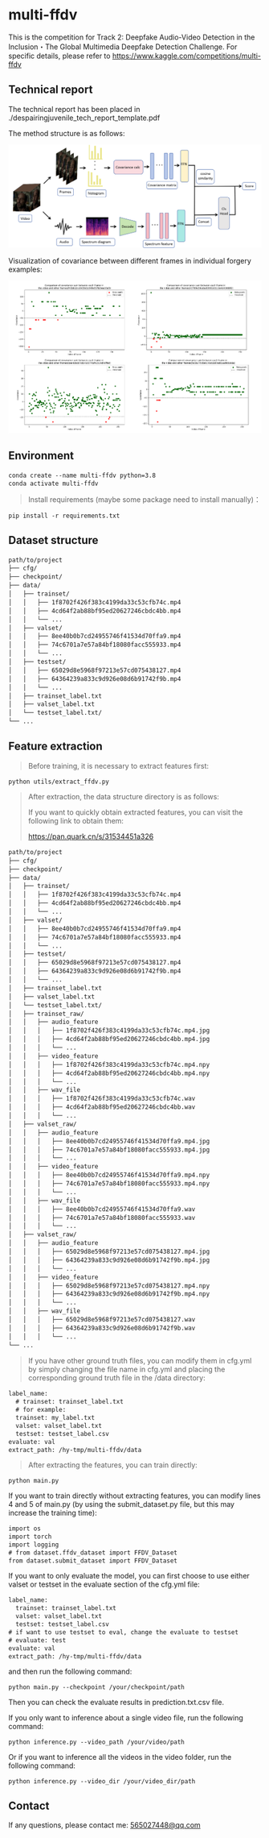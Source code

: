 # multi-ffdv
This is the competition for Track 2: Deepfake Audio-Video Detection in the Inclusion・The Global Multimedia Deepfake Detection Challenge. For specific details, please refer to https://www.kaggle.com/competitions/multi-ffdv

## Technical report

The technical report has been placed in ./despairingjuvenile_tech_report_template.pdf

The method structure is as follows:

![framewor](assets/framework.png)



Visualization of covariance between different frames in individual forgery examples:

![covariance visualizetion](assets/cov_compare.png)

## Environment

```
conda create --name multi-ffdv python=3.8
conda activate multi-ffdv
```

> Install requirements (maybe some package need to install manually)：

```
pip install -r requirements.txt
```

## Dataset structure

```bash
path/to/project
├── cfg/
├── checkpoint/
├── data/
│   ├── trainset/
│   │   ├── 1f8702f426f383c4199da33c53cfb74c.mp4
│   │   ├── 4cd64f2ab88bf95ed20627246cbdc4bb.mp4
│   │   └── ...
│   ├── valset/
│   │   ├── 8ee40b0b7cd24955746f41534d70ffa9.mp4
│   │   ├── 74c6701a7e57a84bf18080facc555933.mp4
│   │   └── ...
│   ├── testset/
│   │   ├── 65029d8e5968f97213e57cd075438127.mp4
│   │   ├── 64364239a833c9d926e08d6b91742f9b.mp4
│   │   └── ...
│   ├── trainset_label.txt
│   ├── valset_label.txt
│   └── testset_label.txt/
└── ...
```

## Feature extraction

> Before training, it is necessary to extract features first:

```
python utils/extract_ffdv.py
```

> After extraction, the data structure directory is as follows:
>
> If you want to quickly obtain extracted features, you can visit the following link to obtain them:
>
> https://pan.quark.cn/s/31534451a326

```bash
path/to/project
├── cfg/
├── checkpoint/
├── data/
│   ├── trainset/
│   │   ├── 1f8702f426f383c4199da33c53cfb74c.mp4
│   │   ├── 4cd64f2ab88bf95ed20627246cbdc4bb.mp4
│   │   └── ...
│   ├── valset/
│   │   ├── 8ee40b0b7cd24955746f41534d70ffa9.mp4
│   │   ├── 74c6701a7e57a84bf18080facc555933.mp4
│   │   └── ...
│   ├── testset/
│   │   ├── 65029d8e5968f97213e57cd075438127.mp4
│   │   ├── 64364239a833c9d926e08d6b91742f9b.mp4
│   │   └── ...
│   ├── trainset_label.txt
│   ├── valset_label.txt
│   └── testset_label.txt/
│   ├── trainset_raw/
│   │   ├── audio_feature
│   │   │	├── 1f8702f426f383c4199da33c53cfb74c.mp4.jpg
│   │   │	├── 4cd64f2ab88bf95ed20627246cbdc4bb.mp4.jpg
│   │   │	└── ...
│   │   ├── video_feature
│   │   │	├── 1f8702f426f383c4199da33c53cfb74c.mp4.npy
│   │   │	├── 4cd64f2ab88bf95ed20627246cbdc4bb.mp4.npy
│   │   │	└── ...
│   │   ├── wav_file
│   │   │	├── 1f8702f426f383c4199da33c53cfb74c.wav
│   │   │	├── 4cd64f2ab88bf95ed20627246cbdc4bb.wav
│   │   │	└── ...
│   ├── valset_raw/
│   │   ├── audio_feature
│   │   │	├── 8ee40b0b7cd24955746f41534d70ffa9.mp4.jpg
│   │   │	├── 74c6701a7e57a84bf18080facc555933.mp4.jpg
│   │   │	└── ...
│   │   ├── video_feature
│   │   │	├── 8ee40b0b7cd24955746f41534d70ffa9.mp4.npy
│   │   │	├── 74c6701a7e57a84bf18080facc555933.mp4.npy
│   │   │	└── ...
│   │   ├── wav_file
│   │   │	├── 8ee40b0b7cd24955746f41534d70ffa9.wav
│   │   │	├── 74c6701a7e57a84bf18080facc555933.wav
│   │   │	└── ...
│   ├── valset_raw/
│   │   ├── audio_feature
│   │   │	├── 65029d8e5968f97213e57cd075438127.mp4.jpg
│   │   │	├── 64364239a833c9d926e08d6b91742f9b.mp4.jpg
│   │   │	└── ...
│   │   ├── video_feature
│   │   │	├── 65029d8e5968f97213e57cd075438127.mp4.npy
│   │   │	├── 64364239a833c9d926e08d6b91742f9b.mp4.npy
│   │   │	└── ...
│   │   ├── wav_file
│   │   │	├── 65029d8e5968f97213e57cd075438127.wav
│   │   │	├── 64364239a833c9d926e08d6b91742f9b.wav
│   │   │	└── ...
└── ...
```

> If you have other ground truth files, you can modify them in cfg.yml by simply changing the file name in cfg.yml and placing the corresponding ground truth file in the /data directory:

```
label_name:
  # trainset: trainset_label.txt
  # for example:
  trainset: my_label.txt
  valset: valset_label.txt
  testset: testset_label.csv
evaluate: val
extract_path: /hy-tmp/multi-ffdv/data
```

> After extracting the features, you can train directly:

```
python main.py
```

If you want to train directly without extracting features, you can modify lines 4 and 5 of main.py (by using the submit_dataset.py file, but this may increase the training time):

```
import os
import torch
import logging
# from dataset.ffdv_dataset import FFDV_Dataset
from dataset.submit_dataset import FFDV_Dataset
```

If you want to only evaluate the model, you can first choose to use either valset or testset in the evaluate section of the cfg.yml file:

```
label_name:
  trainset: trainset_label.txt
  valset: valset_label.txt
  testset: testset_label.csv
# if want to use testset to eval, change the evaluate to testset
# evaluate: test
evaluate: val
extract_path: /hy-tmp/multi-ffdv/data
```

 and then run the following command:

```
python main.py --checkpoint /your/checkpoint/path
```

Then you can check the evaluate results in prediction.txt.csv file. 

If you only want to inference about a single video file, run the following command:

```
python inference.py --video_path /your/video/path
```

Or if you want to inference all the videos in the video folder, run the following command:

```
python inference.py --video_dir /your/video_dir/path
```



 ## Contact
If any questions, please contact me:  565027448@qq.com
